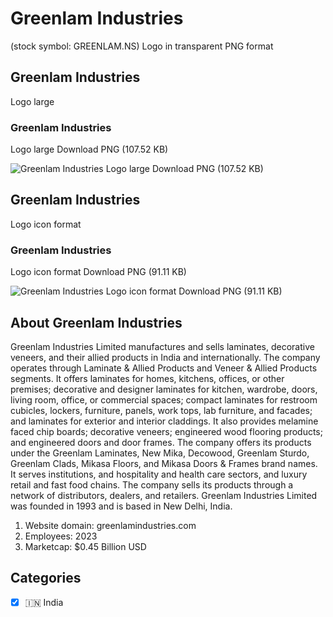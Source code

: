 # Greenlam Industries
 (stock symbol: GREENLAM.NS) Logo in transparent PNG format

## Greenlam Industries
 Logo large

### Greenlam Industries
 Logo large Download PNG (107.52 KB)

![Greenlam Industries
 Logo large Download PNG (107.52 KB)](/img/orig/GREENLAM.NS_BIG-df588761.png)

## Greenlam Industries
 Logo icon format

### Greenlam Industries
 Logo icon format Download PNG (91.11 KB)

![Greenlam Industries
 Logo icon format Download PNG (91.11 KB)](/img/orig/GREENLAM.NS-fb12c135.png)

## About Greenlam Industries


Greenlam Industries Limited manufactures and sells laminates, decorative veneers, and their allied products in India and internationally. The company operates through Laminate & Allied Products and Veneer & Allied Products segments. It offers laminates for homes, kitchens, offices, or other premises; decorative and designer laminates for kitchen, wardrobe, doors, living room, office, or commercial spaces; compact laminates for restroom cubicles, lockers, furniture, panels, work tops, lab furniture, and facades; and laminates for exterior and interior claddings. It also provides melamine faced chip boards; decorative veneers; engineered wood flooring products; and engineered doors and door frames. The company offers its products under the Greenlam Laminates, New Mika, Decowood, Greenlam Sturdo, Greenlam Clads, Mikasa Floors, and Mikasa Doors & Frames brand names. It serves institutions, and hospitality and health care sectors, and luxury retail and fast food chains. The company sells its products through a network of distributors, dealers, and retailers. Greenlam Industries Limited was founded in 1993 and is based in New Delhi, India.

1. Website domain: greenlamindustries.com
2. Employees: 2023
3. Marketcap: $0.45 Billion USD


## Categories
- [x] 🇮🇳 India
